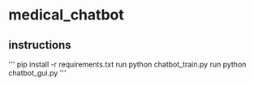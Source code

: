 # medical_chatbot
## instructions 
'''
pip install -r requirements.txt 
run python chatbot_train.py 
run python chatbot_gui.py
'''
